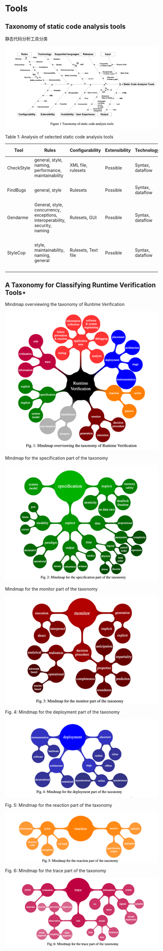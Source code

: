 # Tools

## Taxonomy of static code analysis tools

静态代码分析工具分类

![](taxonomy-static-code-anlaysis-tools.png)

Table 1:  Analysis of selected static code analysis tools

| Tool       | Rules                                                                       | Configurability     | Extensibility | Technology       | Supported languages | Availability | User experience                                                | Releases                               | Input       | Output          |
|------------|-----------------------------------------------------------------------------|---------------------|---------------|------------------|---------------------|--------------|----------------------------------------------------------------|----------------------------------------|-------------|-----------------|
| CheckStyle | general, style, naming, performance, maintainability                        | XML file, rulesets  | Possible      | Syntax, dataflow | Java                | Open source  | Environment integration, CL                                    | Frequently >= 3 times a year           | Source code | List, XML, HTML |
| FindBugs   | general, style                                                              | Rulesets            | Possible      | Syntax, dataflow | Java                | Open source  | All options in category included                               | Frequently Byte >= 3 times code a year | Bytecode    | List, XML       |
| Gendarme   | General, style, concurrency, exceptions, interoperability, security, naming | Rulesets, GUI       | Possible      | Syntax, dataflow | All .NET            | Open source  | Automatic locating errors in code                              | Frequently >= 3 times a year           | Byte code   | List            |
| StyleCop   | style, maintainability, naming, general                                     | Rulesets, Text file | Possible      | Syntax, dataflow | C#                  | Free         | CL, Environment integration, Automatic locating errors in code | Occasional ly < 3 times a year         | Source code | List            |

## A Taxonomy for Classifying Runtime Verification Tools⋆

Mindmap overviewing the taxonomy of Runtime Verification

![Runtime Verify](runtime-verify.png)

Mindmap for the specification part of the taxonomy

![](specification.png)

Mindmap for the monitor part of the taxonomy

![](monitor.png)

Fig. 4: Mindmap for the deployment part of the taxonomy

![](deployment.png)

Fig. 5: Mindmap for the reaction part of the taxonomy

![](reaction.png)

Fig. 6: Mindmap for the trace part of the taxonomy

![](trace.png)

